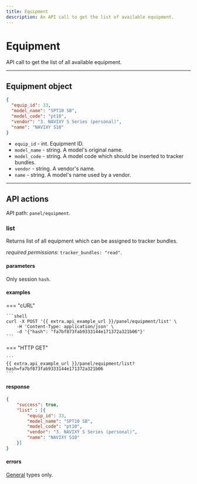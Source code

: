 ```yaml
---
title: Equipment
description: An API call to get the list of available equipment.
---
```


# Equipment

API call to get the list of all available equipment.

<hr>

## Equipment object

```json
{
  "equip_id": 33, 
  "model_name": "SPT10 SB", 
  "model_code": "pt10",
  "vendor": "3. NAVIXY S Series (personal)",
  "name": "NAVIXY S10"
}
```

* `equip_id` - int. Equipment ID.
* `model_name` - string. A model's original name.
* `model_code` - string. A model code which should be inserted to tracker bundles.
* `vendor` - string. A vendor's name.
* `name` - string. A model's name used by a vendor.

<hr>

## API actions

API path: `panel/equipment`.

### list

Returns list of all equipment which can be assigned to tracker bundles. 

*required permissions*: `tracker_bundles: "read"`.

#### parameters

Only session `hash`.

#### examples

=== "cURL"

    ```shell
    curl -X POST '{{ extra.api_example_url }}/panel/equipment/list' \
        -H 'Content-Type: application/json' \ 
        -d '{"hash": "fa7bf873fab9333144e171372a321b06"}'
    ```

=== "HTTP GET"

    ```
    {{ extra.api_example_url }}/panel/equipment/list?hash=fa7bf873fab9333144e171372a321b06
    ```

#### response

```json
{
    "success": true,
    "list" : [{
        "equip_id": 33, 
        "model_name": "SPT10 SB", 
        "model_code": "pt10",
        "vendor": "3. NAVIXY S Series (personal)",
        "name": "NAVIXY S10"
    }] 
}
```

#### errors

[General](../../backend-api/getting-started.md#error-codes) types only.